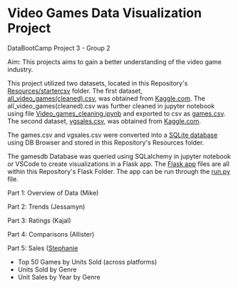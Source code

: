 # Video Games Data Visualization Project
DataBootCamp Project 3 - Group 2

Aim:
This projects aims to gain a better understanding of the video game industry.  

This project utilized two datasets, located in this Repository's [Resources/startercsv](Resources/startercsv) folder.
The first dataset, [all_video_games(cleaned).csv](Resources/startercsv/all_video_games(cleaned).csv), was obtained from [Kaggle.com](https://www.kaggle.com/datasets/beridzeg45/video-games).  The all_video_games(cleaned).csv was further cleaned in jupyter notebook using file [Video_games_cleaning.ipynb](JupyterNotebooks/Video_games_cleaning.ipynb) and exported to csv as [games.csv](Resources/games.csv).
The second dataset, [vgsales.csv](Resources/startercsv/vgsales.csv), was obtained from [Kaggle.com](https://www.kaggle.com/datasets/gregorut/videogamesales).

The games.csv and vgsales.csv were converted into a [SQLite database](Resources/gamesdb.db) using DB Browser and stored in this Repository's Resources folder.

The gamesdb Database was queried using SQLalchemy in jupyter notebook or VSCode to create visualizations in a Flask app.  The [Flask app](Flask) files are all within this Repository's Flask Folder. The app can be run through the [run.py](Flask/application/run.py) file.

Part 1: Overview of Data (Mike)  

Part 2: Trends (Jessamyn)  

Part 3: Ratings (Kajal)  

Part 4: Comparisons (Allister)  

Part 5: Sales ([Stephanie](JupyterNotebooks/SL_VideoGamesSalesFigures.ipynb)  
- Top 50 Games by Units Sold (across platforms)
- Units Sold by Genre
- Unit Sales by Year by Genre
